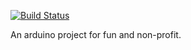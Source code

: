 [![Build Status](https://travis-ci.org/f3rdy/arduino-uno-temperature.svg?branch=master)](https://travis-ci.org/f3rdy/arduino-uno-temperature)

An arduino project for fun and non-profit.
